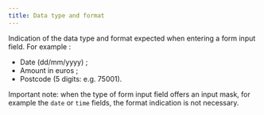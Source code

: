 ```yaml
---
title: Data type and format
---
```


Indication of the data type and format expected when entering a form input field. For example :

- Date (dd/mm/yyyy) ;
- Amount in euros ;
- Postcode (5 digits: e.g. 75001).

Important note: when the type of form input field offers an input mask, for example the `date` or `time` fields, the format indication is not necessary.
